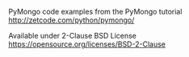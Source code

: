 PyMongo code examples from the PyMongo tutorial
http://zetcode.com/python/pymongo/

Available under 2-Clause BSD License https://opensource.org/licenses/BSD-2-Clause
